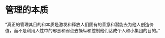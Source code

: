 # 管理的本质

<ImgView title="管理的本质" url="https://z.wiki/autoupload/20230709/zmBY.796X1352-image.png" />

“真正的管理其目的和本质是激发和释放人们固有的善意和潜能去为他人创造价值，而不是利用人性中的邪恶和弱点去操纵和控制他们达成个人和小集团的目的。”

